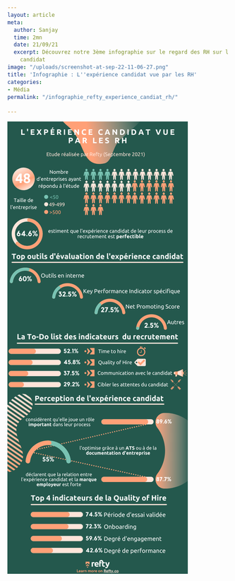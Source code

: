 ```yaml
---
layout: article
meta:
  author: Sanjay
  time: 2mn
  date: 21/09/21
  excerpt: Découvrez notre 3ème infographie sur le regard des RH sur l'expérience
    candidat
image: "/uploads/screenshot-at-sep-22-11-06-27.png"
title: 'Infographie : L''expérience candidat vue par les RH'
categories:
- Média
permalink: "/infographie_refty_experience_candiat_rh/"

---
```

![](/uploads/infographie_3_refty_l-experience_candidat-4.png)